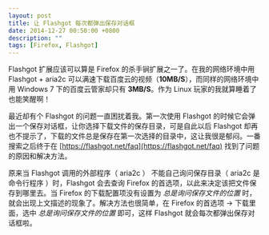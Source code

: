 ```yaml
---
layout: post
title: 让 Flashgot 每次都弹出保存对话框
date: 2014-12-27 00:50:00 +0800
description: ""
tags: [Firefox, Flashgot]
---
```


Flashgot 扩展应该可以算是 Firefox 的杀手锏扩展之一了。在我的网络环境中用 Flashgot + aria2c 可以满速下载百度云的视频（**10MB/S**），而同样的网络环境中用 Windows 7 下的百度云管家却只有 **3MB/S**。作为 Linux 玩家的我就算睡着了也能笑醒啊！

最近却有个 Flashgot 的问题一直困扰着我。第一次使用 Flashgot 的时候它会弹出一个保存对话框，让你选择下载文件的保存目录，可是自此以后 Flashgot 却再也不提示了，下载的文件总是保存在第一次选择的目录中，这让我很是郁闷。一番搜索之后终于在 [https://flashgot.net/faq](https://flashgot.net/faq) 找到了问题的原因和解决方法。

原来当 Flashgot 调用的外部程序（ aria2c ） 不能自己询问保存目录（ aria2c 是命令行程序 ）时，Flashgot 会去查询 Firefox 的首选项，以此来决定该把文件保存到哪里去。当 Firefox 的下载配置项没有设置为 *总是询问保存文件的位置* 时，就会出现上文描述的现象了。解决方法也很简单，在 Firefox 的首选项 -> 下载里面，选中 *总是询问保存文件的位置* 即可，这样 Flashgot 就会每次都弹出保存对话框啦。
